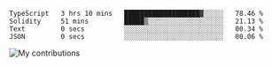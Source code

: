 <!--START_SECTION:waka-->

```text
TypeScript   3 hrs 10 mins   ███████████████████▓░░░░░   78.46 %
Solidity     51 mins         █████▒░░░░░░░░░░░░░░░░░░░   21.13 %
Text         0 secs          ░░░░░░░░░░░░░░░░░░░░░░░░░   00.34 %
JSON         0 secs          ░░░░░░░░░░░░░░░░░░░░░░░░░   00.06 %
```

<!--END_SECTION:waka-->
<img src="https://github-readme-streak-stats.herokuapp.com/?user=pahas&theme=white" alt="My contributions" />
